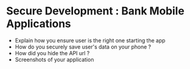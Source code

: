 # Secure Development : Bank Mobile Applications



  - Explain how you ensure user is the right one starting the app
  - How do you securely save user's data on your phone ?
  - How did you hide the API url ?
  - Screenshots of your application 
